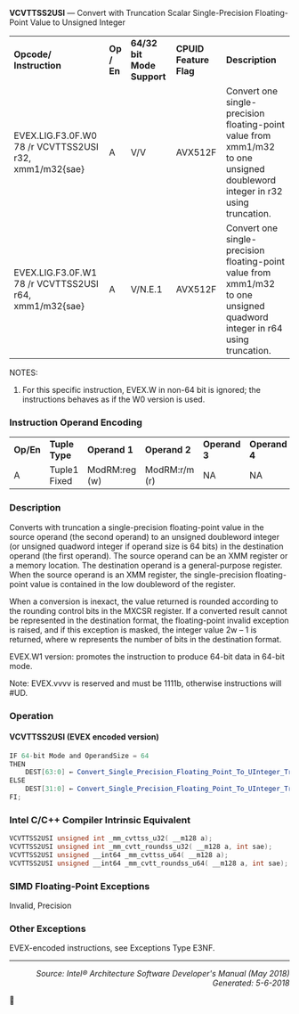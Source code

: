 <b>VCVTTSS2USI</b> — Convert with Truncation Scalar Single-Precision Floating-Point Value to
Unsigned Integer
<table>
	<tr>
		<td><b>Opcode/ Instruction</b></td>
		<td><b>Op / En</b></td>
		<td><b>64/32 bit Mode Support</b></td>
		<td><b>CPUID Feature Flag</b></td>
		<td><b>Description</b></td>
	</tr>
	<tr>
		<td>EVEX.LIG.F3.0F.W0 78 /r VCVTTSS2USI r32, xmm1/m32{sae}</td>
		<td>A</td>
		<td>V/V</td>
		<td>AVX512F</td>
		<td>Convert one single-precision floating-point value from xmm1/m32 to one unsigned doubleword integer in r32 using truncation.</td>
	</tr>
	<tr>
		<td>EVEX.LIG.F3.0F.W1 78 /r VCVTTSS2USI r64, xmm1/m32{sae}</td>
		<td>A</td>
		<td>V/N.E.1</td>
		<td>AVX512F</td>
		<td>Convert one single-precision floating-point value from xmm1/m32 to one unsigned quadword integer in r64 using truncation.</td>
	</tr>
</table>

NOTES:
1. For this specific instruction, EVEX.W in non-64 bit is ignored; the instructions behaves as if the W0 version is
used.

### Instruction Operand Encoding
<table>
	<tr>
		<td><b>Op/En</b></td>
		<td><b>Tuple Type</b></td>
		<td><b>Operand 1</b></td>
		<td><b>Operand 2</b></td>
		<td><b>Operand 3</b></td>
		<td><b>Operand 4</b></td>
	</tr>
	<tr>
		<td>A</td>
		<td>Tuple1 Fixed</td>
		<td>ModRM:reg (w)</td>
		<td>ModRM:r/m (r)</td>
		<td>NA</td>
		<td>NA</td>
	</tr>
</table>


### Description
Converts with truncation a single-precision floating-point value in the source operand (the second operand) to an
unsigned doubleword integer (or unsigned quadword integer if operand size is 64 bits) in the destination operand
(the first operand). The source operand can be an XMM register or a memory location. The destination operand is
a general-purpose register. When the source operand is an XMM register, the single-precision floating-point value
is contained in the low doubleword of the register.

When a conversion is inexact, the value returned is rounded according to the rounding control bits in the MXCSR
register. If a converted result cannot be represented in the destination format, the floating-point invalid exception
is raised, and if this exception is masked, the integer value 2w – 1 is returned, where w represents the number of
bits in the destination format.

EVEX.W1 version: promotes the instruction to produce 64-bit data in 64-bit mode.

Note: EVEX.vvvv is reserved and must be 1111b, otherwise instructions will \#UD.

### Operation


#### VCVTTSS2USI (EVEX encoded version)
```java
IF 64-bit Mode and OperandSize = 64
THEN
    DEST[63:0] ← Convert_Single_Precision_Floating_Point_To_UInteger_Truncate(SRC[31:0]);
ELSE
    DEST[31:0] ← Convert_Single_Precision_Floating_Point_To_UInteger_Truncate(SRC[31:0]);
FI;
```
### Intel C/C++ Compiler Intrinsic Equivalent
```c
VCVTTSS2USI unsigned int _mm_cvttss_u32( __m128 a);
VCVTTSS2USI unsigned int _mm_cvtt_roundss_u32( __m128 a, int sae);
VCVTTSS2USI unsigned __int64 _mm_cvttss_u64( __m128 a);
VCVTTSS2USI unsigned __int64 _mm_cvtt_roundss_u64( __m128 a, int sae);
```
### SIMD Floating-Point Exceptions
Invalid, Precision

### Other Exceptions

EVEX-encoded instructions, see Exceptions Type E3NF.

 --- 
<p align="right"><i>Source: Intel® Architecture Software Developer's Manual (May 2018)<br>Generated: 5-6-2018</i></p>
